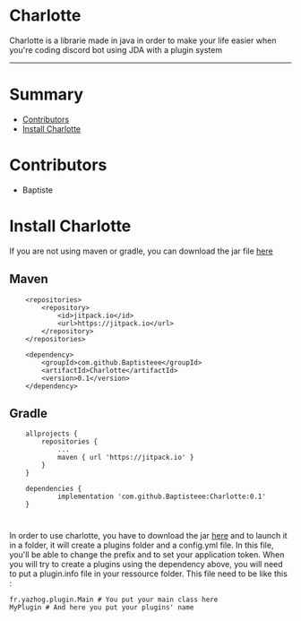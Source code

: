 # Charlotte
Charlotte is a librarie made in java in order to make your life easier when you're coding discord bot using JDA with a plugin system
<hr>

# Summary
* [Contributors](#contributors)
* [Install Charlotte](#install-charlotte)

# <a name="contributors"></a>Contributors
* Baptiste

# <a name="install-charlotte"></a>Install Charlotte
If you are not using maven or gradle, you can download the jar file [here](https://github.com/Baptisteee/Charlotte/releases/download/0.1/Charlotte-1.0-SNAPSHOT.jar)

## <a name="maven"></a>Maven
```
	<repositories>
		<repository>
		    <id>jitpack.io</id>
		    <url>https://jitpack.io</url>
		</repository>
	</repositories>

	<dependency>
	    <groupId>com.github.Baptisteee</groupId>
	    <artifactId>Charlotte</artifactId>
	    <version>0.1</version>
	</dependency>
```

## <a name="gradle"></a>Gradle
```
	allprojects {
		repositories {
			...
			maven { url 'https://jitpack.io' }
		}
	}

	dependencies {
	        implementation 'com.github.Baptisteee:Charlotte:0.1'
	}
```

# <a name="use-charlotte"></a>
In order to use charlotte, you have to download the jar [here](https://github.com/Baptisteee/Charlotte/releases/download/0.1/Charlotte-1.0-SNAPSHOT.jar) and to launch it in a folder, it will create a plugins folder and a config.yml file. In this file, you'll be able to change the prefix and to set your application token. When you will try to create a plugins using the dependency above, you will need to put a plugin.info file in your ressource folder. This file need to be like this : 
```
fr.yazhog.plugin.Main # You put your main class here
MyPlugin # And here you put your plugins' name 
```
